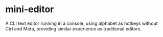 # mini-editor
A CLI text editor running in a console, using alphabet as hotkeys without Ctrl and Meta, providing similar experience as traditional editors.
